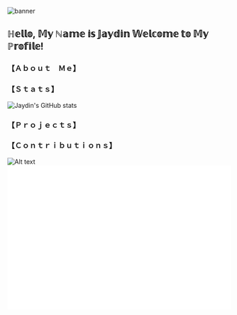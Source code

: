 ![banner](https://user-images.githubusercontent.com/42088872/95290058-f13b9180-089e-11eb-94e3-a44a5a1172c3.jpg)

## ℍ𝕖𝕝𝕝𝕠, 𝕄𝕪 ℕ𝕒𝕞𝕖 𝕚𝕤 𝕁𝕒𝕪𝕕𝕚𝕟 𝕎𝕖𝕝𝕔𝕠𝕞𝕖 𝕥𝕠 𝕄𝕪 ℙ𝕣𝕠𝕗𝕚𝕝𝕖! ##

### 【﻿Ａｂｏｕｔ　Ｍｅ】 ###

### 【﻿Ｓｔａｔｓ】 ###
![Jaydin's GitHub stats](https://github-readme-stats.vercel.app/api?username=debug-jay&show_icons=true&theme=radical)

### 【﻿Ｐｒｏｊｅｃｔｓ】 ###
### 【﻿Ｃｏｎｔｒｉｂｕｔｉｏｎｓ】 ###

![Alt text](./controllers_brief.svg)
<img src="./calendarISO.svg">

